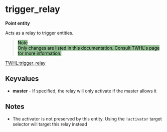 # trigger_relay

**Point entity**

Acts as a relay to trigger entities.

> <span style="background-color:darkseagreen; color: black">
> Note
></br>
> Only changes are listed in this documentation. Consult TWHL's page for more information.</span>

[TWHL:trigger_relay](https://twhl.info/wiki/page/trigger_relay)

## Keyvalues

* **master** - If specified, the relay will only activate if the master allows it

## Notes

* The activator is not preserved by this entity. Using the `!activator` target selector will target this relay instead

